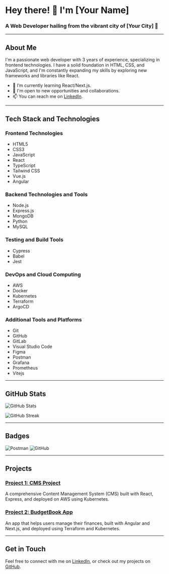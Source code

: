 # Hey there! 👋 I'm [Your Name]

### A Web Developer hailing from the vibrant city of [Your City] 🌆

---

## About Me

I'm a passionate web developer with 3 years of experience, specializing in frontend technologies. I have a solid foundation in HTML, CSS, and JavaScript, and I'm constantly expanding my skills by exploring new frameworks and libraries like React.

- 🌱 I’m currently learning React/Next.js.
- 💼 I'm open to new opportunities and collaborations.
- 📫 You can reach me on [LinkedIn](https://linkedin.com/in/yourprofile).

---

## Tech Stack and Technologies

### Frontend Technologies
- HTML5
- CSS3
- JavaScript
- React
- TypeScript
- Tailwind CSS
- Vue.js
- Angular

### Backend Technologies and Tools
- Node.js
- Express.js
- MongoDB
- Python
- MySQL

### Testing and Build Tools
- Cypress
- Babel
- Jest

### DevOps and Cloud Computing
- AWS
- Docker
- Kubernetes
- Terraform
- ArgoCD

### Additional Tools and Platforms
- Git
- GitHub
- GitLab
- Visual Studio Code
- Figma
- Postman
- Grafana
- Prometheus
- Vitejs

---

## GitHub Stats

![GitHub Stats](https://github-readme-stats.vercel.app/api?username=yourusername&show_icons=true&theme=radical)

![GitHub Streak](https://github-readme-streak-stats.herokuapp.com/?user=yourusername&theme=radical)

---

## Badges

![Postman](https://img.shields.io/badge/Postman-FF6C37?style=for-the-badge&logo=postman&logoColor=white)
![GitHub](https://img.shields.io/badge/GitHub-181717?style=for-the-badge&logo=github&logoColor=white)

---

## Projects

### [Project 1: CMS Project](https://github.com/yourusername/project1)
A comprehensive Content Management System (CMS) built with React, Express, and deployed on AWS using Kubernetes.

### [Project 2: BudgetBook App](https://github.com/yourusername/project2)
An app that helps users manage their finances, built with Angular and Next.js, and deployed using Terraform and Kubernetes.

---

## Get in Touch

Feel free to connect with me on [LinkedIn](https://linkedin.com/in/yourprofile), or check out my projects on [GitHub](https://github.com/yourusername).
